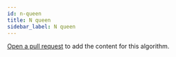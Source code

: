 ```yaml
---
id: n-queen
title: N queen
sidebar_label: N queen
---
```


[Open a pull request](https://github.com/AllAlgorithms/algorithms/tree/master/docs/n-queen.md) to add the content for this algorithm.